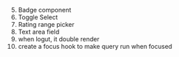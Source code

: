 5. Badge component
6. Toggle Select
7. Rating range picker
8. Text area field
9. when logut, it double render
10. create a focus hook to make query run when focused
